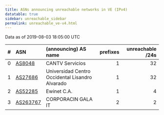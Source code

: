 ```yaml
---
title: ASNs announcing unreachable networks in VE (IPv4)
datatable: true
sidebar: unreachable_sidebar
permalink: unreachable_ve-v4.html
---
```


Data as of 2019-08-03 18:05:00 UTC


<div class="datatable-begin"></div>

|   # | ASN                                      | (announcing) AS name                            |   prefixes |   unreachable /24s |
|----:|:-----------------------------------------|:------------------------------------------------|-----------:|-------------------:|
|   0 | [AS8048](unreachable_AS8048-v4.html)     | CANTV Servicios                                 |          1 |                 32 |
|   1 | [AS27686](unreachable_AS27686-v4.html)   | Universidad Centro Occidental Lisandro Alvarado |          1 |                 32 |
|   2 | [AS52285](unreachable_AS52285-v4.html)   | Ewinet C.A.                                     |          1 |                  4 |
|   3 | [AS263767](unreachable_AS263767-v4.html) | CORPORACIN GALA IT                              |          2 |                  2 |

<div class="datatable-end"></div>